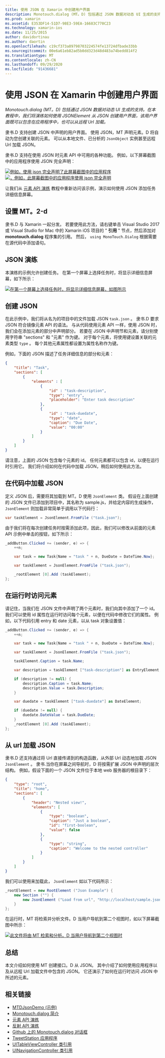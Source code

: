 ```yaml
---
title: 使用 JSON 在 Xamarin 中创建用户界面
description: Monotouch.dialog (MT。D) 包括通过 JSON 数据对动态 UI 生成的支持。 在本教程中，我们将演练如何使用 JSONElement 从 JSON 创建用户界面，该用户界面既可以包含在应用程序中，也可以从远程 Url 加载。
ms.prod: xamarin
ms.assetid: E353DF14-51D7-98E3-59EA-16683C770C23
ms.technology: xamarin-ios
ms.date: 11/25/2015
author: davidortinau
ms.author: daortin
ms.openlocfilehash: c19cf373a89798703224574fe13724dfbade33bb
ms.sourcegitcommit: 00e6a61eb82ad5b0dd323d48d483a74bedd814f2
ms.translationtype: MT
ms.contentlocale: zh-CN
ms.lasthandoff: 09/29/2020
ms.locfileid: "91436681"
---
```

# <a name="using-json-to-create-a-user-interface-in-xamarinios"></a>使用 JSON 在 Xamarin 中创建用户界面

_Monotouch.dialog (MT。D) 包括通过 JSON 数据对动态 UI 生成的支持。在本教程中，我们将演练如何使用 JSONElement 从 JSON 创建用户界面，该用户界面既可以包含在应用程序中，也可以从远程 Url 加载。_

隶书.D 支持创建 JSON 中声明的用户界面。 使用 JSON，MT 声明元素。D 将自动为您创建关联的元素。 可以从本地文件、已分析的 `JsonObject` 实例甚至远程 Url 加载 JSON。

隶书.D 支持在使用 JSON 时元素 API 中可用的各种功能。 例如，以下屏幕截图中的应用程序使用 JSON 完全声明：

[ ![ 例如，使用 json 完全声明了此屏幕截图中的应用程序](json-element-walkthrough-images/01-load-from-file.png)](json-element-walkthrough-images/01-load-from-file.png#lightbox) [ ![ ，例如，此屏幕截图中的应用程序使用 json 完全声明](json-element-walkthrough-images/01-load-from-file.png)](json-element-walkthrough-images/01-load-from-file.png#lightbox)

让我们从 [元素 API 演练](~/ios/user-interface/monotouch.dialog/elements-api-walkthrough.md) 教程中重新访问该示例，演示如何使用 JSON 添加任务详细信息屏幕。

## <a name="setting-up-mtd"></a>设置 MT。2-d

隶书.D 与 Xamarin 一起分发。 若要使用此方法，请右键单击 Visual Studio 2017 或 Visual Studio for Mac 中的 Xamarin iOS 项目的 " **引用** " 节点，然后添加对 **monotouch.dialog** 程序集的引用。 然后， `using MonoTouch.Dialog` 根据需要在源代码中添加语句。

## <a name="json-walkthrough"></a>JSON 演练

本演练的示例允许创建任务。 在第一个屏幕上选择任务时，将显示详细信息屏幕，如下所示：

 [![在第一个屏幕上选择任务时，将显示详细信息屏幕，如图所示](json-element-walkthrough-images/03-task-list.png)](json-element-walkthrough-images/03-task-list.png#lightbox)

## <a name="creating-the-json"></a>创建 JSON

在此示例中，我们将从名为的项目中的文件加载 JSON `task.json` 。 隶书.D 要求 JSON 符合镜像元素 API 的语法。 与从代码使用元素 API 一样，使用 JSON 时，我们会在添加元素的部分中声明部分。 若要在 JSON 中声明节和元素，请分别使用字符串 "sections" 和 "元素" 作为键。 对于每个元素，将使用键设置关联的元素类型 `type` 。 每个其他元素属性都设置为属性名称作为键。

例如，下面的 JSON 描述了任务详细信息的部分和元素：

```json
{
    "title": "Task",
    "sections": [
        {
            "elements" : [
                {
                    "id" : "task-description",
                    "type": "entry",
                    "placeholder": "Enter task description"
                },
                {
                    "id" : "task-duedate",
                    "type": "date",
                    "caption": "Due Date",
                    "value": "00:00"
                }
            ]
        }
    ]
}
```

请注意，上面的 JSON 包含每个元素的 id。 任何元素都可以包含 id，以便在运行时引用它。 我们将介绍如何在代码中加载 JSON，稍后如何使用此方法。

## <a name="loading-the-json-in-code"></a>在代码中加载 JSON

定义 JSON 后，需要将其加载到 MT。D 使用 `JsonElement` 类。 假设在上面创建的 JSON 文件已添加到项目中，其名称为 sample.js，并给定内容的生成操作， `JsonElement` 则加载非常简单于调用以下代码行：

```csharp
var taskElement = JsonElement.FromFile ("task.json");
```

由于我们将在每次创建任务时按需添加此项，因此，我们可以修改从前面的元素 API 示例中单击的按钮，如下所示：

```csharp
_addButton.Clicked += (sender, e) => {
    ++n;

    var task = new Task{Name = "task " + n, DueDate = DateTime.Now};

    var taskElement = JsonElement.FromFile ("task.json");

    _rootElement [0].Add (taskElement);
};
```

## <a name="accessing-elements-at-runtime"></a>在运行时访问元素

请记住，当我们在 JSON 文件中声明了两个元素时，我们向其中添加了一个 id。 我们可以使用 id 属性在运行时访问每个元素，以便在代码中修改它们的属性。 例如，以下代码引用 entry 和 date 元素，以从 task 对象设置值：

```csharp
_addButton.Clicked += (sender, e) => {
    ++n;

    var task = new Task{Name = "task " + n, DueDate = DateTime.Now};

    var taskElement = JsonElement.FromFile ("task.json");

    taskElement.Caption = task.Name;

    var description = taskElement ["task-description"] as EntryElement;

    if (description != null) {
        description.Caption = task.Name;
        description.Value = task.Description;       
    }

    var duedate = taskElement ["task-duedate"] as DateElement;

    if (duedate != null) {                
        duedate.DateValue = task.DueDate;
    }
    _rootElement [0].Add (taskElement);
};
```

## <a name="loading-json-from-a-url"></a>从 url 加载 JSON

隶书.D 还支持通过将 Url 直接传递到的构造函数，从外部 Url 动态地加载 JSON `JsonElement` 。 隶书.当你在屏幕之间导航时，D 将按需扩展 JSON 中声明的层次结构。 例如，假设下面的一个 JSON 文件位于本地 web 服务器的根目录下：

```json
{
    "type": "root",
    "title": "home",
    "sections": [
        {
            "header": "Nested view!",
            "elements": [
                {
                    "type": "boolean",
                    "caption": "Just a boolean",
                    "id": "first-boolean",
                    "value": false
                },
                {
                    "type": "string",
                    "caption": "Welcome to the nested controller"
                }
            ]
        }
    ]
}
```

我们可以使用来加载此， `JsonElement` 如以下代码所示：

```csharp
_rootElement = new RootElement ("Json Example") {
    new Section ("") {
        new JsonElement ("Load from url", "http://localhost/sample.json")
    }
};
```

在运行时，MT 将检索并分析文件。D 当用户导航到第二个视图时，如以下屏幕截图中所示：

 [![此文件将由 MT 检索和分析。D 当用户导航到第二个视图时](json-element-walkthrough-images/04-json-web-example.png)](json-element-walkthrough-images/04-json-web-example.png#lightbox)

## <a name="summary"></a>总结

本文介绍如何使用 MT 创建接口。D 从 JSON。 其中介绍了如何使用应用程序以及从远程 Url 加载文件中包含的 JSON。 它还演示了如何在运行时访问 JSON 中所述的元素。

## <a name="related-links"></a>相关链接

- [MTDJsonDemo (示例) ](/samples/xamarin/ios-samples/mtdjsondemo)
- [Monotouch.dialog 简介](~/ios/user-interface/monotouch.dialog/index.md)
- [元素 API 演练](~/ios/user-interface/monotouch.dialog/elements-api-walkthrough.md)
- [反射 API 演练](~/ios/user-interface/monotouch.dialog/reflection-api-walkthrough.md)
- [Github 上的 Monotouch.dialog 对话框](https://github.com/migueldeicaza/MonoTouch.Dialog)
- [TweetStation 应用程序](https://github.com/migueldeicaza/TweetStation)
- [UITableViewController 类引用](https://developer.apple.com/library/ios/#DOCUMENTATION/UIKit/Reference/UITableViewController_Class/Reference/Reference.html)
- [UINavigationController 类引用](https://developer.apple.com/library/ios/#documentation/UIKit/Reference/UINavigationController_Class/Reference/Reference.html)